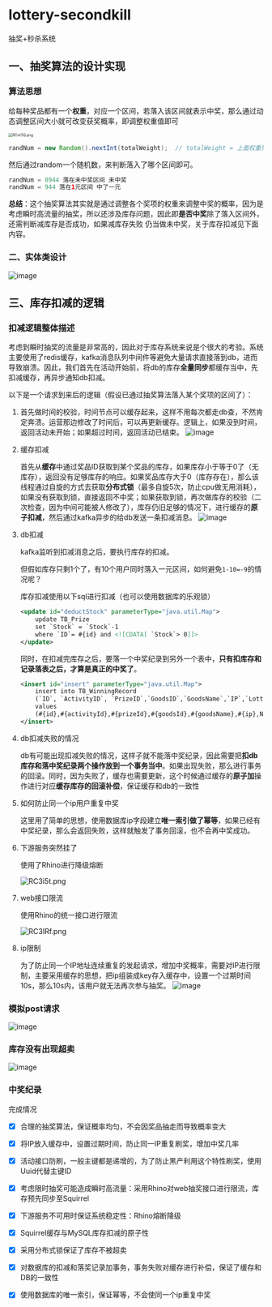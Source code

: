 # lottery-secondkill
抽奖+秒杀系统


## 一、抽奖算法的设计实现

### 算法思想

给每种奖品都有一个**权重**，对应一个区间，若落入该区间就表示中奖，那么通过动态调整区间大小就可改变获奖概率，即调整权重值即可

<img src="https://z3.ax1x.com/2021/06/19/RCnf3Q.png" alt="RCnf3Q.png" style="zoom:50%;" />

```java
randNum = new Random().nextInt(totalWeight);  // totalWeight = 上面权重列之和
```

然后通过random一个随机数，来判断落入了哪个区间即可。

```java
randNum = 8944 落在未中奖区间 未中奖 
randNum = 944 落在1元区间 中了一元
```

**总结**：这个抽奖算法其实就是通过调整各个奖项的权重来调整中奖的概率，因为是考虑瞬时高流量的抽奖，所以还涉及库存问题，因此即**是否中奖**除了落入区间外，还需判断减库存是否成功，如果减库存失败 仍当做未中奖，关于库存扣减见下面内容。

### 二、实体类设计
![image](https://user-images.githubusercontent.com/38515687/122766331-f9741980-d2d3-11eb-98d2-2a429e3651eb.png)


## 三、库存扣减的逻辑

### 扣减逻辑整体描述

考虑到瞬时抽奖的流量是非常高的，因此对于库存系统来说是个很大的考验。系统主要使用了redis缓存，kafka消息队列中间件等避免大量请求直接落到db，进而导致崩溃。因此，我们首先在活动开始前，将db的库存**全量同步**都缓存当中，先扣减缓存，再异步通知db扣减。

以下是一个请求到来后的逻辑（假设已通过抽奖算法落入某个奖项的区间了）：

1. 首先做时间的校验，时间节点可以缓存起来，这样不用每次都走db查，不然肯定奔溃。运营那边修改了时间后，可以再更新缓存。逻辑上，如果没到时间，返回活动未开始；如果超过时间，返回活动已结束。
![image](https://user-images.githubusercontent.com/38515687/122765309-f75d8b00-d2d2-11eb-9d1a-b914ddf867d9.png)


2. 缓存扣减

   首先从**缓存**中通过奖品ID获取到某个奖品的库存，如果库存小于等于0了（无库存），返回没有足够库存的响应。如果奖品库存大于0（库存存在），那么该线程通过自旋的方式去获取**分布式锁**（最多自旋5次，防止cpu做无用消耗），如果没有获取到锁，直接返回不中奖；如果获取到锁，再次做库存的校验（二次检查，因为中间可能被人修改了），库存仍旧足够的情况下，进行缓存的**原子扣减**，然后通过kafka异步的给db发送一条扣减消息。
   ![image](https://user-images.githubusercontent.com/38515687/122765377-05aba700-d2d3-11eb-8f59-711e367d8ef7.png)


3. db扣减

   kafka监听到扣减消息之后，要执行库存的扣减。

   但假如库存只剩1个了，有10个用户同时落入一元区间，如何避免`1-10=-9`的情况呢？

   库存扣减使用以下sql进行扣减（也可以使用数据库的乐观锁）

   ```xml
   <update id="deductStock" parameterType="java.util.Map">
       update TB_Prize
       set `Stock` = `Stock`-1
       where `ID`= #{id} and <![CDATA[ `Stock`> 0]]>
   </update>
   ```

   同时，在扣减完库存之后，要落一个中奖纪录到另外一个表中，**只有扣库存和记录落表之后，才算是真正的中奖了**。

   ```xml
   <insert id="insert" parameterType="java.util.Map">
       insert into TB_WinningRecord
       (`ID`, `ActivityID`, `PrizeID`,`GoodsID`,`GoodsName`,`IP`,`LotteryTime`)
       values
       (#{id},#{activityId},#{prizeId},#{goodsId},#{goodsName},#{ip},NOW())
   </insert>
   ```

4. db扣减失败的情况

   db有可能出现扣减失败的情况，这样子就不能落中奖纪录，因此需要把**扣db库存和落中奖纪录两个操作放到一个事务当中**。如果出现失败，那么进行事务的回滚。同时，因为失败了，缓存也需要更新，这个时候通过缓存的**原子加**操作进行对应**缓存库存的回滚补偿**，保证缓存和db的一致性

5. 如何防止同一个ip用户重复中奖

   这里用了简单的思想，使用数据库ip字段建立**唯一索引做了幂等**，如果已经有中奖纪录，那么会返回失败，这样就触发了事务回滚，也不会再中奖成功。

6. 下游服务突然挂了

   使用了Rhino进行降级熔断

   ![RC3i5t.png](https://z3.ax1x.com/2021/06/19/RC3i5t.png)

7. web接口限流

   使用Rhino的统一接口进行限流

   ![RC3IRf.png](https://z3.ax1x.com/2021/06/19/RC3IRf.png)
   
8. ip限制

   为了防止同一个IP地址连续重复的发起请求，增加中奖概率，需要对IP进行限制，主要采用缓存的思想，把ip组装成key存入缓存中，设置一个过期时间10s，那么10s内，该用户就无法再次参与抽奖。
   ![image](https://user-images.githubusercontent.com/38515687/122765226-e3b22480-d2d2-11eb-9b38-80548aaff296.png)



### 模拟post请求
![image](https://user-images.githubusercontent.com/38515687/122765441-16f4b380-d2d3-11eb-87cb-4f998817d6fc.png)

### 库存没有出现超卖
![image](https://user-images.githubusercontent.com/38515687/122765522-2a078380-d2d3-11eb-8e0e-486149bf0d85.png)

### 中奖纪录

完成情况
- [x] 合理的抽奖算法，保证概率均匀，不会因奖品抽走而导致概率变大

- [x] 将IP放入缓存中，设置过期时间，防止同一IP重复刷奖，增加中奖几率

- [x] 活动接口防刷，一般主键都是递增的，为了防止黑产利用这个特性刷奖，使用Uuid代替主键ID

- [x] 考虑限时抽奖可能造成瞬时高流量：采用Rhino对web抽奖接口进行限流，库存预先同步至Squirrel

- [x] 下游服务不可用时保证系统稳定性：Rhino熔断降级

- [x] Squirrel缓存与MySQL库存扣减的原子性

- [x] 采用分布式锁保证了库存不被超卖
  
- [x] 对数据库的扣减和落奖记录加事务，事务失败对缓存进行补偿，保证了缓存和DB的一致性

- [x] 使用数据库的唯一索引，保证幂等，不会使同一个ip重复中奖


